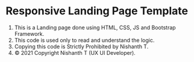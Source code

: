 # Responsive Landing Page Template

1. This is a Landing page done using HTML, CSS, JS and Bootstrap Framework. 
2. This code is used only to read and understand the logic. 
3. Copying this code is Strictly Prohibited by Nishanth T.
4. © 2021 Copyright Nishanth T (UX UI Developer).
